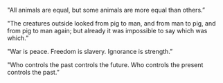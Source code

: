 ---
---

"All animals are equal, but some animals are more equal than others.”


"The creatures outside looked from pig to man, and from man to pig, and from pig to man again; but already it was impossible to say which was which.”

"War is peace.
Freedom is slavery.
Ignorance is strength.”

"Who controls the past controls the future. Who controls the present controls the past.”
